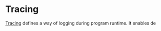 # Tracing

[Tracing](https://en.wikipedia.org/wiki/Tracing_(software)) defines a way of logging during program runtime. It enables de
